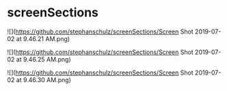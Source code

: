 # screenSections

![](https://github.com/stephanschulz/screenSections/Screen Shot 2019-07-02 at 9.46.21 AM.png)

![](https://github.com/stephanschulz/screenSections/Screen Shot 2019-07-02 at 9.46.25 AM.png)

![](https://github.com/stephanschulz/screenSections/Screen Shot 2019-07-02 at 9.46.30 AM.png)
